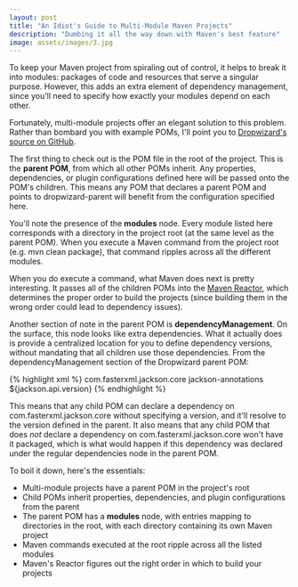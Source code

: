 ```yaml
---
layout: post
title: "An Idiot's Guide to Multi-Module Maven Projects"
description: "Dumbing it all the way down with Maven's best feature"
image: assets/images/3.jpg
---
```


To keep your Maven project from spiraling out of control, it helps to break it into modules: packages of code and resources that serve a singular purpose. However, this adds an extra element of dependency management, since you'll need to specify how exactly your modules depend on each other.


Fortunately, multi-module projects offer an elegant solution to this problem. Rather than bombard you with example POMs, I'll point you to [Dropwizard's source on GitHub](https://github.com/dropwizard/dropwizard).

The first thing to check out is the POM file in the root of the project. This is the <strong>parent POM</strong>, from which all other POMs inherit. Any properties, dependencies, or plugin configurations defined here will be passed onto the POM's children. This means any POM that declares a parent POM and points to dropwizard-parent will benefit from the configuration specified here.

You'll note the presence of the <strong>modules</strong> node. Every module listed here corresponds with a directory in the project root (at the same level as the parent POM). When you execute a Maven command from the project root (e.g. mvn clean package), that command ripples across all the different modules.

When you do execute a command, what Maven does next is pretty interesting. It passes all of the children POMs into the [Maven Reactor](http://maven.apache.org/guides/mini/guide-multiple-modules.html), which determines the proper order to build the projects (since building them in the wrong order could lead to dependency issues).

Another section of note in the parent POM is <strong>dependencyManagement</strong>. On the surface, this node looks like extra dependencies. What it actually does is provide a centralized location for you to define dependency versions, without mandating that all children use those dependencies. From the dependencyManagement section of the Dropwizard parent POM:

{% highlight xml %}
<dependencyManagement>
   <dependencies>
       <dependency>
           <groupId>com.fasterxml.jackson.core</groupId>
           <artifactId>jackson-annotations</artifactId>
           <version>${jackson.api.version}</version>
       </dependency>
       <!-- ... -->
   </dependencies>
</dependencyManagement>
{% endhighlight %}

This means that any child POM can declare a dependency on com.fasterxml.jackson.core without specifying a version, and it'll resolve to the version defined in the parent. It also means that any child POM that does <em>not</em> declare a dependency on com.fasterxml.jackson.core won't have it packaged, which is what would happen if this dependency was declared under the regular dependencies node in the parent POM.

To boil it down, here's the essentials:
<ul>
  <li>Multi-module projects have a parent POM in the project's root</li>
  <li>Child POMs inherit properties, dependencies, and plugin configurations from the parent</li>
  <li>The parent POM has a <strong>modules</strong> node, with entries mapping to directories in the root, with each directory containing its own Maven project</li>
  <li>Maven commands executed at the root ripple across all the listed modules</li>
  <li>Maven's Reactor figures out the right order in which to build your projects</li>
</ul>